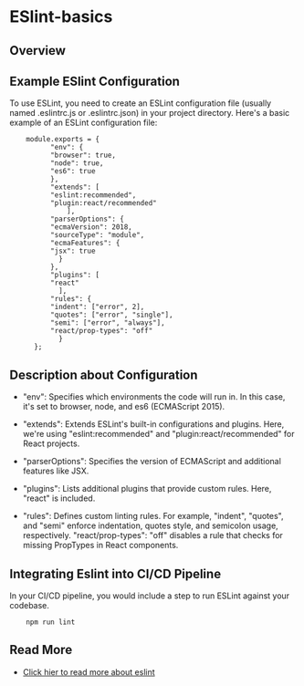# ESlint-basics

## Overview

## Example ESlint Configuration

To use ESLint, you need to create an ESLint configuration file (usually named .eslintrc.js or .eslintrc.json) in your project directory. Here's a basic example of an ESLint configuration file:

        module.exports = {
              "env": {
              "browser": true,
              "node": true,
              "es6": true
              },
              "extends": [
              "eslint:recommended",
              "plugin:react/recommended"
                  ],
              "parserOptions": {
              "ecmaVersion": 2018,
              "sourceType": "module",
              "ecmaFeatures": {
              "jsx": true
                }
              },
              "plugins": [
              "react"
                ],
              "rules": {
              "indent": ["error", 2],
              "quotes": ["error", "single"],
              "semi": ["error", "always"],
              "react/prop-types": "off"
                }
          };

## Description about Configuration

- "env": Specifies which environments the code will run in. In this case, it's set to browser, node, and es6 (ECMAScript 2015).

- "extends": Extends ESLint's built-in configurations and plugins. Here, we're using "eslint:recommended" and "plugin:react/recommended" for React projects.

- "parserOptions": Specifies the version of ECMAScript and additional features like JSX.

- "plugins": Lists additional plugins that provide custom rules. Here, "react" is included.

- "rules": Defines custom linting rules. For example, "indent", "quotes", and "semi" enforce indentation, quotes style, and semicolon usage, respectively. "react/prop-types": "off" disables a rule that checks for missing PropTypes in React components.


## Integrating Eslint into CI/CD Pipeline

In your CI/CD pipeline, you would include a step to run ESLint against your codebase. 

        npm run lint

## Read More

- [Click hier to read more about eslint](https://www.npmjs.com/package/eslint)
